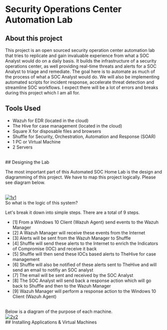 # Security Operations Center Automation Lab

## About this project
This project is an open sourced security operation center automation lab that tries to replicate and gain invaluable experience from what a SOC Analyst would do on a daily basis. It builds the infrastructure of a security operations center, as well providing real-time threats and alerts for a SOC Analyst to triage and remediate. The goal here is to automate as much of the process of what a SOC Analyst would do. We will also be implementing automated scripts for incident response, accelerate threat detection and streamline SOC workflows. I expect there will be a lot of errors and breaks during this project which I am all for. 


## Tools Used
- Wazuh for EDR (located in the cloud)
- The Hive for case management (located in the cloud)
- Square X for disposable files and browsers
- Shuffle for Security, Orchestration, Automation and Response (SOAR)
- 1 PC or Virtual Machine
- 2 Servers
  
<br/>
## Designing the Lab

The most important part of this Automated SOC Home Lab is the design and diagramming of this project.
We have to map this project logically. Please see diagram below.

<br/>
<a href="https://ibb.co/h1JTdyP"><img src="https://i.ibb.co/vv6MdH7/1v1.png" alt="1v1" border="0"></a>

<br/>
So what is the logic of this system?

Let's break it down into simple steps.
There are a total of 9 steps.

- [1] From a Windows 10 Client (Wazuh Agent) send events to the Wazuh Manager
- [2] A Wazuh Manager will receive these events from the Internet
- [3] Alerts will be sent from the Wazuh Manager to Shuffle
- [4] Shuffle will send these alerts to the Internet to enrich the Indicators of Compromise (IOC) and receive it back
- [5] Shuffle will then send these IOCs based alerts to TheHive for case management
- [6] Shuffle will also be notified of these alerts sent to TheHive and will send an email to notifiy an SOC analyst 
- [7] The email will be sent and received by the SOC Analyst
- [8] The SOC Analyst will send back a response action which will go back to Shuffle and then to the Wazuh Manager
- [9] Wazuh Manager will perform a response action to the Windows 10 Client (Wazuh Agent)

<br/>
Below is a diagram of the purpose of each machine. 

<br/>
<a href="https://ibb.co/Hx5Z7DS"><img src="https://i.ibb.co/Gtzm7v6/2v2.png" alt="2v2" border="0"></a>

<br/>
## Installing Applications & Virtual Machines

